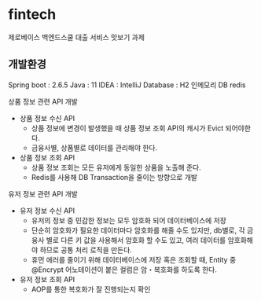 # fintech
제로베이스 백엔드스쿨 대출 서비스 맛보기 과제


## 개발환경
Spring boot : 2.6.5
Java : 11
IDEA : IntelliJ
Database : H2 인메모리 DB
redis

상품 정보 관련 API 개발
- 상품 정보 수신 API
  - 상품 정보에 변경이 발생했을 때 상품 정보 조회 API의 캐시가 Evict 되어야한다.
  - 금융사별, 상품별로 데이터를 관리해야 한다.
- 상품 정보 조회 API
  - 상품 정보 조회는 모든 유저에게 동일한 상품을 노출해 준다.
  - Redis를 사용해 DB Transaction을 줄이는 방향으로 개발
 
유저 정보 관련 API 개발
- 유저 정보 수신 API
  - 유저의 정보 중 민감한 정보는 모두 암호화 되어 데이터베이스에 저장
  - 단순히 암호화가 필요한 데이터마다 암호화를 해줄 수도 있지만, db별로, 각 금융사 별로 다른 키 값을 사용해서 암호화 할 수도 있고, 여러 데이터를 암호화해야 하므로 공통 처리 로직을 만든다.
  - 휴먼 에러를 줄이기 위해 데이터베이스에 저장 혹은 조회할 때, Entity 중 @Encrypt 어노테이션이 붙은 컬럼은 암・복호화를 하도록 한다.
- 유저 정보 조회 API
  - AOP를 통한 복호화가 잘 진행되는지 확인
